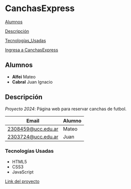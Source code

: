 # CanchasExpress

[Alumnos](#alumnos)

[Descripción](#descripción)

[Tecnologías_Usadas](#tecnologías-usadas)

[Ingresa a CanchasExpress](https://ucc-labcompu2.github.io/proyecto2024-alfei-cabral/Index.html)

## Alumnos
* **Alfei** Mateo
* **Cabral** Juan Ignacio

## Descripción
*Proyecto 2024*: Página web para reservar canchas de futbol.

| Email | Alumno |
|-------|--------|
2308459@ucc.edu.ar |Mateo|
2303724@ucc.edu.ar |Juan|

### Tecnologías Usadas
* HTML5
* CSS3
* JavaScript

[Link del proyecto](https://ucc-labcompu2.github.io/proyecto2024-alfei-cabral/Index.html)

